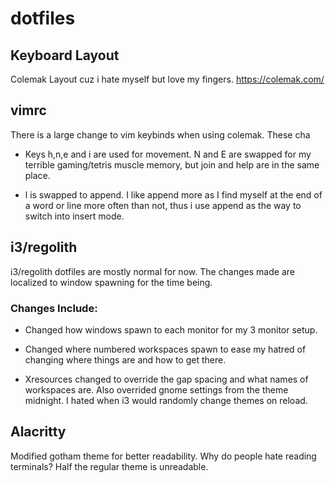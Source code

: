 # **dotfiles**
## **Keyboard Layout**
Colemak Layout cuz i hate myself but love my fingers.
https://colemak.com/

## **vimrc**
There is a large change to vim keybinds when using colemak.  These cha
- Keys h,n,e and i are used for movement.  N and E are swapped for my terrible gaming/tetris muscle memory, but join and help are in the same place.

- l is swapped to append.  I like append more as I find myself at the end of a word or line more often than not, thus i use append as the way to switch into insert mode.

## **i3/regolith**
i3/regolith dotfiles are mostly normal for now. The changes made are localized to window spawning for the time being.

### **Changes Include:**
- Changed how windows spawn to each monitor for my 3 monitor setup.
- Changed where numbered workspaces spawn to ease my hatred of changing where things are and how to get there.

- Xresources changed to override the gap spacing and what names of workspaces are. Also overrided gnome settings from the theme midnight. I hated when i3 would randomly change themes on reload.

## **Alacritty**
Modified gotham theme for better readability. Why do people hate reading terminals? Half the regular theme is unreadable.